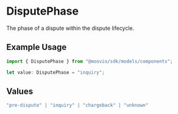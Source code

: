 # DisputePhase

The phase of a dispute within the dispute lifecycle.

## Example Usage

```typescript
import { DisputePhase } from "@moovio/sdk/models/components";

let value: DisputePhase = "inquiry";
```

## Values

```typescript
"pre-dispute" | "inquiry" | "chargeback" | "unknown"
```